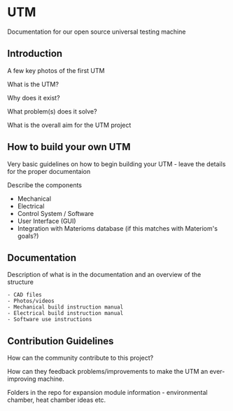 # UTM
Documentation for our open source universal testing machine


## Introduction

A few key photos of the first UTM

What is the UTM?

Why does it exist?

What problem(s) does it solve?

What is the overall aim for the UTM project


## How to build your own UTM

Very basic guidelines on how to begin building your UTM - leave the details for the proper documentaion

Describe the components
  - Mechanical
  - Electrical
  - Control System / Software
  - User Interface (GUI)
  - Integration with Materioms database (if this matches with Materiom's goals?)

## Documentation

Description of what is in the documentation and an overview of the structure

    - CAD files
    - Photos/videos
    - Mechanical build instruction manual
    - Electrical build instruction manual
    - Software use instructions
    

## Contribution Guidelines

How can the community contribute to this project?

How can they feedback problems/improvements to make the UTM an ever-improving machine.

Folders in the repo for expansion module information - environmental chamber, heat chamber ideas etc.
